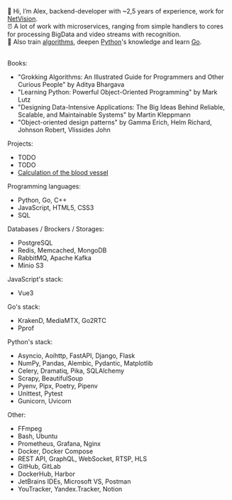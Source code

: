 <div>👋 Hi, I’m Alex, backend-developer with ~2,5 years of experience, work for <a href="https://net-vision.pro/">NetVision</a>.</div>
<div>⏰ A lot of work with microservices, ranging from simple handlers to cores for processing BigData and video streams with recognition.</div>
<div>🧠 Also train <a href="https://leetcode.com/">algorithms</a>, deepen <a href="https://www.python.org/">Python</a>'s knowledge and learn <a href="https://go.dev/">Go</a>.</div>
<br>

Books:
- "Grokking Algorithms: An Illustrated Guide for Programmers and Other Curious People" by Aditya Bhargava
- "Learning Python: Powerful Object-Oriented Programming" by Mark Lutz
- "Designing Data-Intensive Applications: The Big Ideas Behind Reliable, Scalable, and Maintainable Systems" by Martin Kleppmann
- "Object-oriented design patterns" by Gamma Erich, Helm Richard, Johnson Robert, Vlissides John

Projects:
- TODO
- TODO
- [Calculation of the blood vessel](https://github.com/AlexeyPlz/University_Liquid)

Programming languages:
- Python, Go, C++
- JavaScript, HTML5, CSS3
- SQL

Databases / Brockers / Storages:
- PostgreSQL
- Redis, Memcached, MongoDB
- RabbitMQ, Apache Kafka
- Minio S3

JavaScript's stack:
- Vue3

Go's stack:
- KrakenD, MediaMTX, Go2RTC
- Pprof

Python's stack:
- Asyncio, Aoihttp, FastAPI, Django, Flask
- NumPy, Pandas, Alembic, Pydantic, Matplotlib
- Celery, Dramatiq, Pika, SQLAlchemy
- Scrapy, BeautifulSoup
- Pyenv, Pipx, Poetry, Pipenv
- Unittest, Pytest
- Gunicorn, Uvicorn

Other:
- FFmpeg
- Bash, Ubuntu
- Prometheus, Grafana, Nginx
- Docker, Docker Compose
- REST API, GraphQL, WebSocket, RTSP, HLS
- GitHub, GitLab
- DockerHub, Harbor
- JetBrains IDEs, Microsoft VS, Postman
- YouTracker, Yandex.Tracker, Notion
<!---
AlexeyPlz/AlexeyPlz is a ✨ special ✨ repository because its `README.md` (this file) appears on your GitHub profile.
You can click the Preview link to take a look at your changes.
--->
